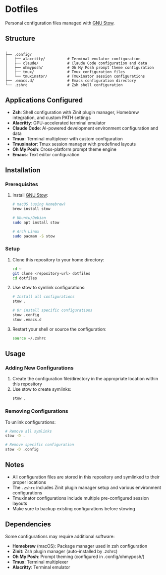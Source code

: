 # Dotfiles

Personal configuration files managed with [GNU Stow](https://www.gnu.org/software/stow/).

## Structure

```
.
├── .config/
│   ├── alacritty/          # Terminal emulator configuration
│   ├── claude/             # Claude Code configuration and data
│   ├── ohmyposh/           # Oh My Posh prompt theme configuration
│   ├── tmux/               # Tmux configuration files
│   └── tmuxinator/         # Tmuxinator session configurations
├── .emacs.d/               # Emacs configuration directory
└── .zshrc                  # Zsh shell configuration
```

## Applications Configured

- **Zsh**: Shell configuration with Zinit plugin manager, Homebrew integration, and custom PATH settings
- **Alacritty**: GPU-accelerated terminal emulator
- **Claude Code**: AI-powered development environment configuration and data
- **Tmux**: Terminal multiplexer with custom configuration
- **Tmuxinator**: Tmux session manager with predefined layouts
- **Oh My Posh**: Cross-platform prompt theme engine
- **Emacs**: Text editor configuration

## Installation

### Prerequisites

1. Install [GNU Stow](https://www.gnu.org/software/stow/):
   ```bash
   # macOS (using Homebrew)
   brew install stow

   # Ubuntu/Debian
   sudo apt install stow

   # Arch Linux
   sudo pacman -S stow
   ```

### Setup

1. Clone this repository to your home directory:
   ```bash
   cd ~
   git clone <repository-url> dotfiles
   cd dotfiles
   ```

2. Use stow to symlink configurations:
   ```bash
   # Install all configurations
   stow .

   # Or install specific configurations
   stow .config
   stow .emacs.d
   ```

3. Restart your shell or source the configuration:
   ```bash
   source ~/.zshrc
   ```

## Usage

### Adding New Configurations

1. Create the configuration file/directory in the appropriate location within this repository
2. Use stow to create symlinks:
   ```bash
   stow .
   ```

### Removing Configurations

To unlink configurations:
```bash
# Remove all symlinks
stow -D .

# Remove specific configuration
stow -D .config
```

## Notes

- All configuration files are stored in this repository and symlinked to their proper locations
- The `.zshrc` includes Zinit plugin manager setup and various environment configurations
- Tmuxinator configurations include multiple pre-configured session layouts
- Make sure to backup existing configurations before stowing

## Dependencies

Some configurations may require additional software:
- **Homebrew** (macOS): Package manager used in zsh configuration
- **Zinit**: Zsh plugin manager (auto-installed by .zshrc)
- **Oh My Posh**: Prompt theming (configured in .config/ohmyposh/)
- **Tmux**: Terminal multiplexer
- **Alacritty**: Terminal emulator